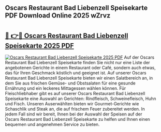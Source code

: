 ## Oscars Restaurant Bad Liebenzell Speisekarte PDF Download Online 2025 wZrvz

# <h2><a href="http://gcdp90.nevu.top/?p=Oscars+Restaurant+Bad+Liebenzell+Speisekarte">🔗 👉🔴 Oscars Restaurant Bad Liebenzell Speisekarte 2025 PDF</a></h2>

[![Oscars Restaurant Bad Liebenzell Speisekarte 2025 PDF](https://i.imgur.com/dBaPXMq.png)](http://gcdp90.nevu.top/?p=Oscars+Restaurant+Bad+Liebenzell+Speisekarte)
Auf der Oscars Restaurant Bad Liebenzell Speisekarte finden Sie nicht nur eine Liste der angebotenen Gerichte in einem Restaurant oder Café, sondern auch etwas, das für Ihren Geschmack köstlich und geeignet ist. Auf unserer Oscars Restaurant Bad Liebenzell Speisekarte bieten wir einen Salatbereich an, in dem Sie aus frischen Gemüse- und Obstsalaten für eine gesunde Ernährung und ein leckeres Mittagessen wählen können. Für Fleischliebhaber gibt es auf unserer Oscars Restaurant Bad Liebenzell Speisekarte eine Auswahl an Gerichten: Rindfleisch, Schweinefleisch, Huhn und Fisch. Unseren Auserwählten bieten wir Gourmet-Gerichte wie Schaschlik und Steak an, die auf frischem Feuer zubereitet werden. In jedem Fall sind wir bereit, Ihnen bei der Auswahl der Speisen auf der Oscars Restaurant Bad Liebenzell Speisekarte zu helfen und Ihnen einen bequemen und angenehmen Service zu bieten.
